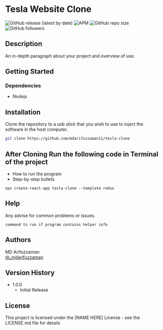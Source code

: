 # Tesla Website Clone

![GitHub release (latest by date)](https://img.shields.io/github/v/release/mdarifuzzaman11/Carfax_VIN_Automations?style=for-the-badge) 
![APM](https://img.shields.io/apm/l/test?style=for-the-badge)
![GitHub repo size](https://img.shields.io/github/repo-size/mdarifuzzaman11/Carfax_VIN_Automations?style=for-the-badge)
![GitHub followers](https://img.shields.io/github/followers/mdarifuzzaman11?style=for-the-badge)

## Description

An in-depth paragraph about your project and overview of use.

## Getting Started

### Dependencies

* Nodejs


## Installation

Clone the repository to a usb stick that you wish to use to inject the software in the host computer.

```bash
git clone https://github.com/mdarifuzzaman11/tesla-clone
```

## After Cloning Run the following code in Terminal of the project

* How to run the program
* Step-by-step bullets

```
npx create-react-app tesla-clone --template redux

```

## Help

Any advise for common problems or issues.
```
command to run if program contains helper info
```

## Authors
MD Arifuzzaman 
<br />
[@_mdarifuzzaman](https://instagram.com/_mdarifuzzaman)

## Version History


* 1.0.0
    * Initial Release

## License

This project is licensed under the [NAME HERE] License - see the LICENSE.md file for details
